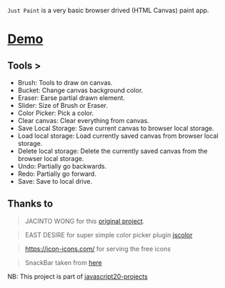`Just Paint` is a very basic browser drived (HTML Canvas) paint app.
# [Demo](https://sarwar-md.github.io/just-paint/)
## Tools >
   - Brush:  Tools to draw on canvas.
   - Bucket: Change canvas background color.
   - Eraser: Earse partial drawn element.
   - Slider: Size of Brush or Eraser.
   - Color Picker: Pick a color.
   - Clear canvas: Clear everything from canvas.
   - Save Local Storage: Save current canvas to browser local storage.
   - Load local storage: Load currently saved canvas from browser local storage.
   - Delete local storage: Delete the currently saved canvas from the browser local storage.
   - Undo: Partially go backwards.
   - Redo: Partially go forward.
   - Save: Save to local drive.

## Thanks to  
> JACINTO WONG for this [original project](https://github.com/JacintoDesign/paint-clone).

> EAST DESIRE for super simple color picker plugin [jscolor](https://github.com/EastDesire/jscolor)

> https://icon-icons.com/  for serving the free icons

> SnackBar taken from [here](https://www.cssscript.com/demo/creating-material-design-style-snackbars-with-javascript-snackbarlight-js/)
    



 NB: This project is part of [javascript20-projects](https://github.com/zero-to-mastery/javascript20-projects)
